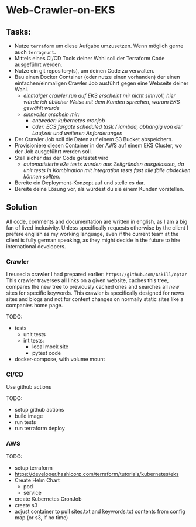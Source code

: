 # Web-Crawler-on-EKS

## Tasks:

- Nutze `terraform` um diese Aufgabe umzusetzen. Wenn möglich gerne auch `terragrunt`. 
- Mittels eines CI/CD Tools deiner Wahl soll der Terraform Code ausgeführt werden. 
- Nutze ein git repository(s), um deinen Code zu verwalten. 
- Bau einen Docker Container (oder nutze einen vorhanden) der einen einfachen/einmaligen Crawler Job ausführt gegen eine Webseite deiner Wahl. 
  - *einmalger crawler run auf EKS erscheint mir nicht sinnvoll, hier würde ich üblicher Weise mit dem Kunden sprechen, warum EKS gewählt wurde*
  - *sinnvoller erschein mir:*
    - *entweder: kubernetes cronjob*
    - *oder: ECS fargate scheduled task / lambda, abhängig von der Laufzeit und weiteren Anforderungen*
- Der Crawler Job soll die Daten auf einem S3 Bucket abspeichern. 
- Provisioniere diesen Container in der AWS auf einem EKS Cluster, wo der Job ausgeführt werden soll.
- Stell sicher das der Code getestet wird
  - *automatisierte e2e tests wurden aus Zeitgründen ausgelassen, da unit tests in Kombination mit integration tests fast alle fälle abdecken können sollten.*
- Bereite ein Deployment-Konzept auf und stelle es dar.
- Bereite deine Lösung vor, als würdest du sie einem Kunden vorstellen. 

## Solution

All code, comments and documentation are written in english, as I am a big fan of lived inclusivity. Unless specifically requests otherwise by the client I prefere english as my working language, even if the current team at the client is fully german speaking, as they might decide in the future to hire international developers.

### Crawler

I reused a crawler I had prepared earlier: `https://github.com/Askill/optar`  
This crawler traverses all links on a given website, caches this tree, compares the new tree to previously cached ones and searches all *new* sites for specific keywords.
This crawler is specifically designed for news sites and blogs and not for content changes on normally static sites like a companies home page.

TODO:

- tests
  - unit tests
  - int tests:
    - local mock site
    - pytest code
- docker-compose, with volume mount

### CI/CD

Use github actions

TODO:

- setup github actions
- build image
- run tests
- run terraform deploy

### AWS

TODO:

- setup terraform
- <https://developer.hashicorp.com/terraform/tutorials/kubernetes/eks>
- Create Helm Chart
  - pod
  - service
- create Kubernetes CronJob
- create s3
- adjust container to pull sites.txt and keywords.txt contents from config map (or s3, if no time)
